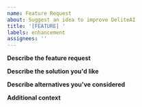 ```yaml
---
name: Feature Request
about: Suggest an idea to improve DeliteAI
title: '[FEATURE] '
labels: enhancement
assignees: ''
---
```


**Describe the feature request**

**Describe the solution you'd like**

**Describe alternatives you've considered**

**Additional context**